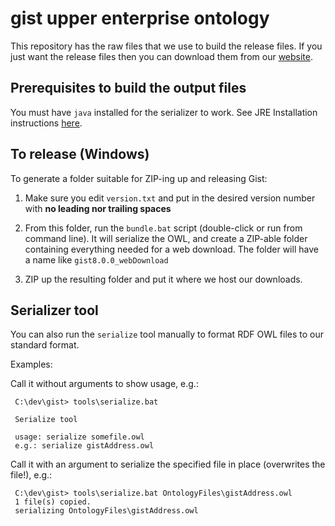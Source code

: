 # gist upper enterprise ontology

This repository has the raw files that we use to build the release files. If you just want the release files then you can download them from our [website](https://www.semanticarts.com/gist).

## Prerequisites to build the output files

You must have `java` installed for the serializer to work.  See JRE Installation instructions
[here](https://jdk.java.net/). 

## To release (Windows)

To generate a folder suitable for ZIP-ing up and releasing Gist:

1. Make sure you edit `version.txt` and put in the desired version number with 
**no leading nor trailing spaces** 

1. From this folder, run the `bundle.bat` script (double-click or run from command line).  It will
serialize the OWL, and create a ZIP-able folder containing everything needed for a web 
download.  The folder will have a name like `gist8.0.0_webDownload`

1. ZIP up the resulting folder and put it where we host our downloads. 

## Serializer tool

You can also run the `serialize` tool manually to format RDF OWL files to our standard format. 

Examples:

Call it without arguments to show usage, e.g.:

     C:\dev\gist> tools\serialize.bat

     Serialize tool

     usage: serialize somefile.owl
     e.g.: serialize gistAddress.owl


Call it with an argument to serialize the specified file in place (overwrites the file!), e.g.:

     C:\dev\gist> tools\serialize.bat OntologyFiles\gistAddress.owl
     1 file(s) copied.
     serializing OntologyFiles\gistAddress.owl
